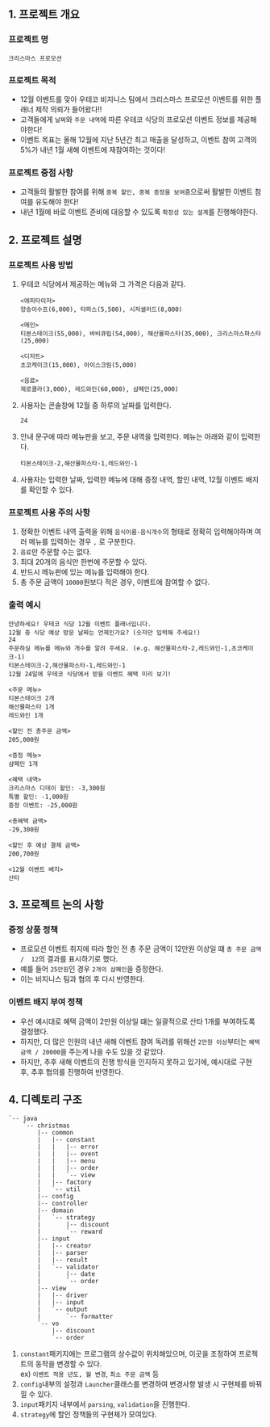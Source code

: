 ## 1. 프로젝트 개요 
### 프로젝트 명
```
크리스마스 프로모션
```
### 프로젝트 목적
- 12월 이벤트를 맞아 우테코 비지니스 팀에서 크리스마스 프로모션 이벤트를 위한 플래너 제작 의뢰가 들어왔다!!
- 고객들에게 `날짜`와 `주문 내역`에 따른 우테코 식당의 프로모션 이벤트 정보를 제공해야한다! 
- 이벤트 목표는 올해 12월에 지난 5년간 최고 매출을 달성하고, 이벤트 참여 고객의 5%가 내년 1월 새해 이벤트에 재참여하는 것이다!
### 프로젝트 중점 사항
- 고객들의 활발한 참여를 위해 `중복 할인, 중복 증정을 보여줌`으로써 활발한 이벤트 참여를 유도해야 한다!
- 내년 1월에 바로 이벤트 준비에 대응할 수 있도록 `확장성 있는 설계`를 진행해야한다.

## 2. 프로젝트 설명
### 프로젝트 사용 방법
1. 우테코 식당에서 제공하는 메뉴와 그 가격은 다음과 같다.
    ```
    <애피타이저>
    양송이수프(6,000), 타파스(5,500), 시저샐러드(8,000)
    
    <메인>
    티본스테이크(55,000), 바비큐립(54,000), 해산물파스타(35,000), 크리스마스파스타(25,000)
    
    <디저트>
    초코케이크(15,000), 아이스크림(5,000)
    
    <음료>
    제로콜라(3,000), 레드와인(60,000), 샴페인(25,000)
    ```
2. 사용자는 콘솔창에 12월 중 하루의 날짜를 입력한다.
    ```
    24
    ```
3. 안내 문구에 따라 메뉴판을 보고, 주문 내역을 입력한다. 메뉴는 아래와 같이 입력한다.
    ```
    티본스테이크-2,해산물파스타-1,레드와인-1
    ```
4. 사용자는 입력한 날짜, 입력한 메뉴에 대해 증정 내역, 할인 내역, 12월 이벤트 배지를 확인할 수 있다.
### 프로젝트 사용 주의 사항
1. 정확한 이벤트 내역 출력을 위해 `음식이름-음식개수`의 형태로 정확히 입력해야하며 여러 메뉴를 입력하는 경우 `,` 로 구분한다.
2. `음료`만 주문할 수는 없다.
3. 최대 20개의 음식만 한번에 주문할 수 있다.
4. 반드시 메뉴판에 있는 메뉴를 입력해야 한다.
5. 총 주문 금액이 `10000`원보다 적은 경우, 이벤트에 참여할 수 없다.
### 출력 예시
```
안녕하세요! 우테코 식당 12월 이벤트 플래너입니다.
12월 중 식당 예상 방문 날짜는 언제인가요? (숫자만 입력해 주세요!)
24
주문하실 메뉴를 메뉴와 개수를 알려 주세요. (e.g. 해산물파스타-2,레드와인-1,초코케이크-1)
티본스테이크-2,해산물파스타-1,레드와인-1
12월 24일에 우테코 식당에서 받을 이벤트 혜택 미리 보기!

<주문 메뉴>
티본스테이크 2개
해산물파스타 1개
레드와인 1개

<할인 전 총주문 금액>
205,000원

<증정 메뉴>
샴페인 1개

<혜택 내역>
크리스마스 디데이 할인: -3,300원
특별 할인: -1,000원
증정 이벤트: -25,000원

<총혜택 금액>
-29,300원

<할인 후 예상 결제 금액>
200,700원

<12월 이벤트 배지>
산타
```
## 3. 프로젝트 논의 사항
### 증정 상품 정책
- 프로모션 이벤트 취지에 따라 할인 전 총 주문 금액이 12만원 이상일 떄 `총 주문 금액 /  12`의 결과를 표시하기로 했다.
- 예를 들어 `25만원`인 경우 `2개의 샴폐인`을 증정한다.
- 이는 비지니스 팀과 협의 후 다시 반영한다.
### 이벤트 배지 부여 정책
- 우선 예시대로 혜택 금액이 2만원 이상일 떄는 일괄적으로 산타 1개를 부여하도록 결정했다.
- 하지만, 더 많은 인원의 내년 새해 이벤트 참여 독려를 위해선 `2만원 이상`부터는 `혜택 금액 / 20000`을 주는게 나을 수도 있을 것 같았다.
- 하지만, 추후 새해 이벤트의 진행 방식을 인지하지 못하고 있기에, 예시대로 구현 후, 추후 협의를 진행하여 반영한다.

## 4. 디렉토리 구조
```
`-- java                
    `-- christmas       
        |-- common      
        |   |-- constant
        |   |   |-- error
        |   |   |-- event
        |   |   |-- menu 
        |   |   |-- order
        |   |   `-- view 
        |   |-- factory  
        |   `-- util     
        |-- config       
        |-- controller   
        |-- domain          
        |   `-- strategy    
        |       |-- discount
        |       `-- reward  
        |-- input           
        |   |-- creator     
        |   |-- parser
        |   |-- result
        |   `-- validator
        |       |-- date
        |       `-- order
        |-- view
        |   |-- driver
        |   |-- input
        |   `-- output
        |       `-- formatter
        `-- vo
            |-- discount
            `-- order
```
1. `constant`패키지에는 프로그램의 상수값이 위치해있으며, 이곳을 조정하여 프로젝트의 동작을 변경할 수 있다.<br>
    ex) `이벤트 적용 년도, 월 변경`, `최소 주문 금액` 등
2. `config`내부의 설정과 `Launcher`클래스를 변경하여 변경사항 발생 시 구현체를 바꿔낄 수 있다.
3. `input`패키지 내부에서  `parsing`, `validation`을 진행한다.
4. `strategy`에  할인 정책들의 구현체가 모여있다.
